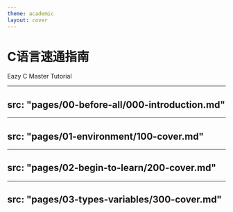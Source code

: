 ```yaml
---
theme: academic
layout: cover
---
```


# C语言速通指南

Eazy C Master Tutorial

---
src: "pages/00-before-all/000-introduction.md"
---

---
src: "pages/01-environment/100-cover.md"
---

---
src: "pages/02-begin-to-learn/200-cover.md"
---

---
src: "pages/03-types-variables/300-cover.md"
---